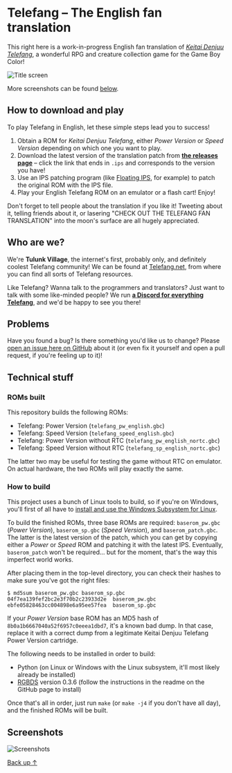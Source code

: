 # Telefang – The English fan translation

This right here is a work-in-progress English fan translation of *[Keitai Denjuu Telefang](https://en.wikipedia.org/wiki/Keitai_Denj%C5%AB_Telefang)*, a wonderful RPG and creature collection game for the Game Boy Color!

![Title screen](https://i.imgur.com/WhgvKU8.png)

More screenshots can be found [below](#screenshots).

## How to download and play

To play Telefang in English, let these simple steps lead you to success!

1. Obtain a ROM for *Keitai Denjuu Telefang*, either *Power Version* or *Speed Version* depending on which one you want to play.
2. Download the latest version of the translation patch from **[the releases page](https://github.com/telefang/telefang/releases)** – click the link that ends in `.ips` and corresponds to the version you have!
3. Use an IPS patching program (like [Floating IPS](https://www.romhacking.net/utilities/1040/), for example) to patch the original ROM with the IPS file.
4. Play your English Telefang ROM on an emulator or a flash cart! Enjoy!

Don't forget to tell people about the translation if you like it! Tweeting about it, telling friends about it, or lasering "CHECK OUT THE TELEFANG FAN TRANSLATION" into the moon's surface are all hugely appreciated.

## Who are we?

We're **Tulunk Village**, the internet's first, probably only, and definitely coolest Telefang community! We can be found at [Telefang.net](http://telefang.net/), from where you can find all sorts of Telefang resources.

Like Telefang? Wanna talk to the programmers and translators? Just want to talk with some like-minded people? We run **[a Discord for everything Telefang](https://discord.gg/BMqRucb)**, and we'd be happy to see you there!

## Problems

Have you found a bug? Is there something you'd like us to change? Please [open an issue here on GitHub](https://github.com/telefang/telefang/issues) about it (or even fix it yourself and open a pull request, if you're feeling up to it)!

## Technical stuff

### ROMs built

This repository builds the following ROMs:

* Telefang: Power Version (`telefang_pw_english.gbc`)
* Telefang: Speed Version (`telefang_speed_english.gbc`)
* Telefang: Power Version without RTC (`telefang_pw_english_nortc.gbc`)
* Telefang: Speed Version without RTC (`telefang_sp_english_nortc.gbc`)

The latter two may be useful for testing the game without RTC on emulator. On actual hardware, the two ROMs will play exactly the same.

### How to build

This project uses a bunch of Linux tools to build, so if you're on Windows, you'll first of all have to [install and use the Windows Subsystem for Linux](https://docs.microsoft.com/en-us/windows/wsl/install-win10).

To build the finished ROMs, three base ROMs are required: `baserom_pw.gbc` (*Power Version*), `baserom_sp.gbc` (*Speed Version*), and `baserom_patch.gbc`. The latter is the latest version of the patch, which you can get by copying either a *Power* or *Speed* ROM and patching it with the latest IPS. Eventually, `baserom_patch` won't be required... but for the moment, that's the way this imperfect world works.

After placing them in the top-level directory, you can check their hashes to make sure you've got the right files:

```
$ md5sum baserom_pw.gbc baserom_sp.gbc
04f7ea139fef2bc2e3f70b2c23933d2e  baserom_pw.gbc
ebfe05828463cc004898e6a95ee57fea  baserom_sp.gbc
```

If your *Power Version* base ROM has an MD5 hash of `8b0a1b6667040a52f6957c0eeea1dbd7`, it's a known bad dump. In that case, replace it with a correct dump from a legitimate Keitai Denjuu Telefang Power Version cartridge.

The following needs to be installed in order to build:

* Python (on Linux or Windows with the Linux subsystem, it'll most likely already be installed)
* [RGBDS](https://github.com/rednex/rgbds#2-building-rgbds-from-source) version 0.3.6 (follow the instructions in the readme on the GitHub page to install)

Once that's all in order, just run `make` (or `make -j4` if you don't have all day), and the finished ROMs will be built.

## Screenshots

![Screenshots](https://i.imgur.com/LVaVBuR.png)

[Back up ↑](#readme)

